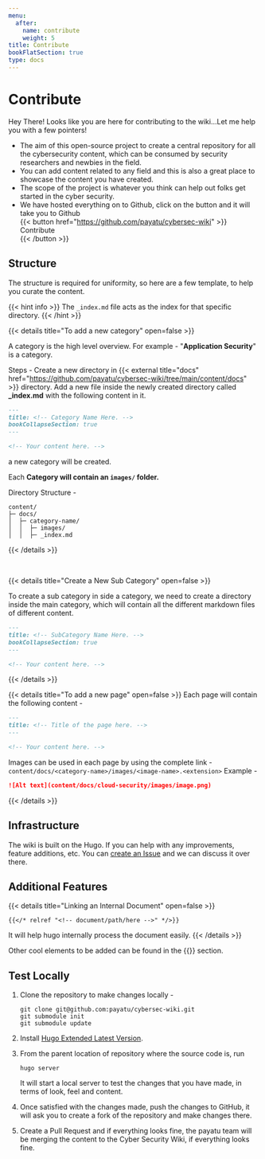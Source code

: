 ```yaml
---
menu:
  after:
    name: contribute
    weight: 5
title: Contribute
bookFlatSection: true
type: docs
---
```


# **Contribute**

Hey There! Looks like you are here for contributing to the wiki...Let me help you with a few pointers!

* The aim of this open-source project to create a central repository for all the cybersecurity content, which can be consumed by security researchers and newbies in the field.
* You can add content related to any field and this is also a great place to showcase the content you have created.
* The scope of the project is whatever you think can help out folks get started in the cyber security.
* We have hosted everything on to Github, click on the button and it will take you to Github 
  <br>
  {{< button href="https://github.com/payatu/cybersec-wiki" >}}<div class="flex align-center">Contribute</div>{{< /button >}}

## Structure
The structure is required for uniformity, so here are a few template, to help you curate the content.

{{< hint info >}}
The `_index.md` file acts as the index for that specific directory.
{{< /hint >}}

{{< details title="To add a new category" open=false >}}

A category is the high level overview. For example - "**Application Security**" is a category.

Steps - 
Create a new directory in {{< external title="docs" href="https://github.com/payatu/cybersec-wiki/tree/main/content/docs" >}} directory. Add a new file inside the newly created directory called **_index.md** with the following content in it.

```markdown
---
title: <!-- Category Name Here. -->
bookCollapseSection: true
---

<!-- Your content here. -->
```

a new category will be created.

Each **Category will contain an `images/` folder.** 

Directory Structure - 
```
content/
├─ docs/
│  ├─ category-name/
│  │  ├─ images/
│  │  ├─ _index.md
```

{{< /details >}}

<br>

{{< details title="Create a New Sub Category" open=false >}}

To create a sub category in side a category, we need to create a directory inside the main category, which will contain all the different markdown files of different content.

```markdown
---
title: <!-- SubCategory Name Here. -->
bookCollapseSection: true
---

<!-- Your content here. -->
```

{{< /details >}}
<br>

{{< details title="To add a new page" open=false >}}
Each page will contain the following content - 
```markdown
---
title: <!-- Title of the page here. -->
---

<!-- Your content here. -->
```

Images can be used in each page by using the complete link - `content/docs/<category-name>/images/<image-name>.<extension>`
Example - 
```markdown
![Alt text](content/docs/cloud-security/images/image.png)
```
{{< /details >}}

## Infrastructure 
The wiki is built on the Hugo. If you can help with any improvements, feature additions, etc. You can [create an Issue](https://docs.github.com/en/issues/tracking-your-work-with-issues/creating-an-issue) and we can discuss it over there.

## Additional Features

{{< details title="Linking an Internal Document" open=false >}}
```tpl
{{</* relref "<!-- document/path/here -->" */>}}
```
It will help hugo internally process the document easily.
{{< /details >}}

Other cool elements to be added can be found in the {{<external title="shortcode" href="https://github.com/alex-shpak/hugo-book#shortcodes">}} section.

## Test Locally

1. Clone the repository to make changes locally - 
    ```shell
    git clone git@github.com:payatu/cybersec-wiki.git
    git submodule init
    git submodule update
    ```

2. Install [Hugo Extended Latest Version](https://github.com/gohugoio/hugo/releases).
   
3. From the parent location of repository where the source code is, run 
      ```shell
      hugo server
      ```
   It will start a local server to test the changes that you have made, in terms of look, feel and content.

4. Once satisfied with the changes made, push the changes to GitHub, it will ask you to create a fork of the repository and make changes there.
5. Create a Pull Request and if everything looks fine, the payatu team will be merging the content to the Cyber Security Wiki, if everything looks fine.

